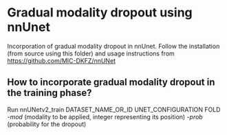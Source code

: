 # Gradual modality dropout using nnUnet

Incorporation of gradual modality dropout in nnUnet. Follow the installation (from source using this folder) and usage instructions from https://github.com/MIC-DKFZ/nnUNet 


## How to incorporate gradual modality dropout in the training phase?

Run nnUNetv2_train DATASET_NAME_OR_ID UNET_CONFIGURATION FOLD -*mod* (modality to be applied, integer representing its position) -*prob* (probability for the dropout)
